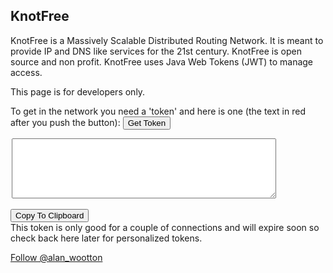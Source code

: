 
<style>

div.ex2 {
  max-width:500px;
  margin: auto;
  width:500px
}
</style>
## KnotFree


KnotFree is a Massively Scalable Distributed Routing Network. It is meant to provide IP and DNS like services for the 21st century.
KnotFree is open source and non profit. 
KnotFree uses Java Web Tokens (JWT) to manage access.

This page is for developers only.

To get in the network you need a 'token' and here is one (the text in red after you push the button): <button id="gettoken">Get Token</button>

<div class="ex2"  style="color:red"><textarea id = "tokenDiv" rows="6" cols="50"></textarea></div>

<br/>
<button id="copyto">Copy To Clipboard</button>
<br/>
This token is only good for a couple of connections and will expire soon so check back here later for personalized tokens.
 
<a href="https://twitter.com/alan_wootton?ref_src=twsrc%5Etfw" class="twitter-follow-button" data-show-count="false">Follow @alan_wootton</a><script async src="https://platform.twitter.com/widgets.js" charset="utf-8"></script>

<script src="https://ajax.googleapis.com/ajax/libs/jquery/3.3.1/jquery.min.js"></script>
<script type="text/javascript" src="/nacl.js"></script> 
<script type="text/javascript" src="/util.js"></script> 

<!-- <div id="commento"></div>
<script src="https://cdn.commento.io/js/commento.js"></script> -->
